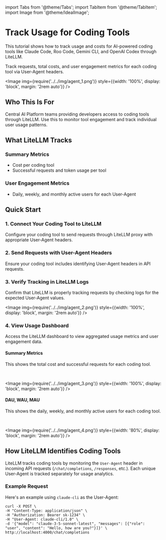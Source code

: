 import Tabs from '@theme/Tabs';
import TabItem from '@theme/TabItem';
import Image from '@theme/IdealImage';

# Track Usage for Coding Tools

This tutorial shows how to track usage and costs for AI-powered coding tools like Claude Code, Roo Code, Gemini CLI, and OpenAI Codex through LiteLLM.

Track requests, total costs, and user engagement metrics for each coding tool via User-Agent headers.

<Image 
  img={require('../../img/agent_1.png')}
  style={{width: '100%', display: 'block', margin: '2rem auto'}}
/>


## Who This Is For

Central AI Platform teams providing developers access to coding tools through LiteLLM. Use this to monitor tool engagement and track individual user usage patterns.

## What LiteLLM Tracks

### Summary Metrics
- Cost per coding tool
- Successful requests and token usage per tool

### User Engagement Metrics  
- Daily, weekly, and monthly active users for each User-Agent 

## Quick Start

### 1. Connect Your Coding Tool to LiteLLM

Configure your coding tool to send requests through LiteLLM proxy with appropriate User-Agent headers.

### 2. Send Requests with User-Agent Headers

Ensure your coding tool includes identifying User-Agent headers in API requests.

### 3. Verify Tracking in LiteLLM Logs

Confirm that LiteLLM is properly tracking requests by checking logs for the expected User-Agent values.

<Image 
  img={require('../../img/agent_2.png')}
  style={{width: '100%', display: 'block', margin: '2rem auto'}}
/>

### 4. View Usage Dashboard

Access the LiteLLM dashboard to view aggregated usage metrics and user engagement data.

#### Summary Metrics

This shows the total cost and successful requests for each coding tool. 

<br/>

<Image 
  img={require('../../img/agent_3.png')}
  style={{width: '100%', display: 'block', margin: '2rem auto'}}
/>


#### DAU, WAU, MAU 

This shows the daily, weekly, and monthly active users for each coding tool. 

<br/>

<Image 
  img={require('../../img/agent_4.png')}
  style={{width: '80%', display: 'block', margin: '2rem auto'}}
/>



## How LiteLLM Identifies Coding Tools

LiteLLM tracks coding tools by monitoring the `User-Agent` header in incoming API requests (`/chat/completions`, `/responses`, etc.). Each unique User-Agent is tracked separately for usage analytics.

### Example Request

Here's an example using `claude-cli` as the User-Agent:

```shell
curl -X POST \
-H "Content-Type: application/json" \
-H "Authorization: Bearer sk-1234" \
-H "User-Agent: claude-cli/1.0" \
-d '{"model": "claude-3-5-sonnet-latest", "messages": [{"role": "user", "content": "Hello, how are you?"}]}' \
http://localhost:4000/chat/completions
```
